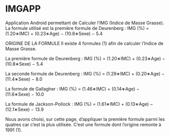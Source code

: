 # IMGAPP
Application Android permettant de Calculer l’IMG (Indice de Masse Grasse).
La formule utilisé est  la première formule de Deurenberg : IMG (%) = (1.20∗IMC) + (0.23∗Age) − (10.8∗Sexe) − 5.4

ORIGINE DE LA FORMULE
Il existe 4 formules (1) afin de calculer l’Indice de Masse Grasse.

La première formule de Deurenberg :
IMG (%) = (1.20∗IMC) + (0.23∗Age) − (10.8∗Sexe) − 5.4

La seconde formule de Deurenberg :
IMG (%) = (1.29∗IMC) + (0.20∗Age) − (11.4∗Sexe) − 8.0

La formule de Gallagher :
IMG (%) = (1.46∗IMC) + (0.14∗Age) − (11.6∗Sexe) − 10.0

La formule de Jackson-Pollock :
IMG (%) = (1.61∗IMC) + (0.13∗Age) − (12.1∗Sexe) − 13.9

Nous avons choisi, sur cette page, d’appliquer la première formule parmi les quatres car c’est la plus utilisée. C’est une formule dont l’origine remonte à 1991 (1).
